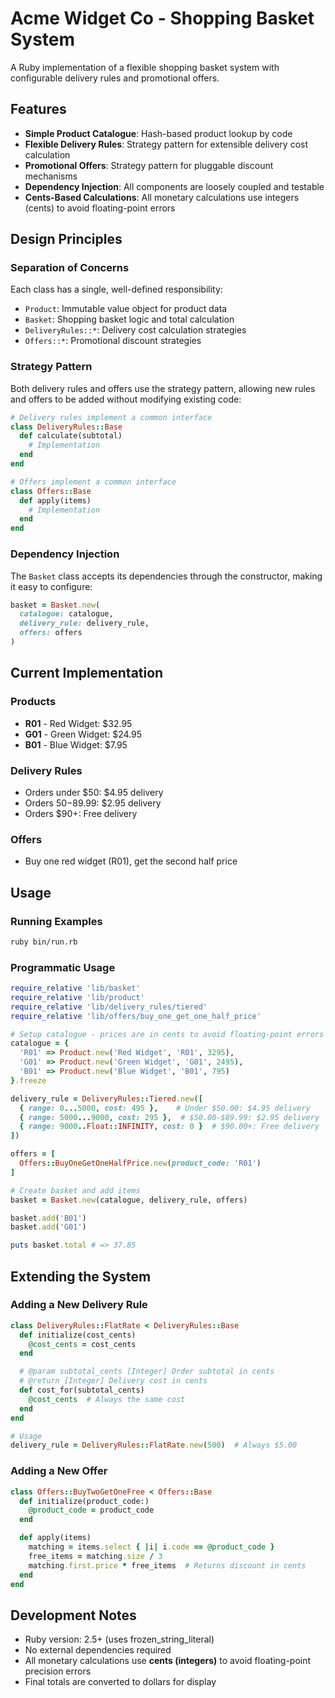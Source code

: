 # Acme Widget Co - Shopping Basket System

A Ruby implementation of a flexible shopping basket system with configurable delivery rules and promotional offers.

## Features

- **Simple Product Catalogue**: Hash-based product lookup by code
- **Flexible Delivery Rules**: Strategy pattern for extensible delivery cost calculation
- **Promotional Offers**: Strategy pattern for pluggable discount mechanisms
- **Dependency Injection**: All components are loosely coupled and testable
- **Cents-Based Calculations**: All monetary calculations use integers (cents) to avoid floating-point errors

## Design Principles

### Separation of Concerns
Each class has a single, well-defined responsibility:
- `Product`: Immutable value object for product data
- `Basket`: Shopping basket logic and total calculation
- `DeliveryRules::*`: Delivery cost calculation strategies
- `Offers::*`: Promotional discount strategies

### Strategy Pattern
Both delivery rules and offers use the strategy pattern, allowing new rules and offers to be added without modifying existing code:

```ruby
# Delivery rules implement a common interface
class DeliveryRules::Base
  def calculate(subtotal)
    # Implementation
  end
end

# Offers implement a common interface
class Offers::Base
  def apply(items)
    # Implementation
  end
end
```

### Dependency Injection
The `Basket` class accepts its dependencies through the constructor, making it easy to configure:

```ruby
basket = Basket.new(
  catalogue: catalogue,
  delivery_rule: delivery_rule,
  offers: offers
)
```

## Current Implementation

### Products
- **R01** - Red Widget: $32.95
- **G01** - Green Widget: $24.95
- **B01** - Blue Widget: $7.95

### Delivery Rules
- Orders under $50: $4.95 delivery
- Orders $50-$89.99: $2.95 delivery
- Orders $90+: Free delivery

### Offers
- Buy one red widget (R01), get the second half price

## Usage

### Running Examples
```bash
ruby bin/run.rb
```

### Programmatic Usage
```ruby
require_relative 'lib/basket'
require_relative 'lib/product'
require_relative 'lib/delivery_rules/tiered'
require_relative 'lib/offers/buy_one_get_one_half_price'

# Setup catalogue - prices are in cents to avoid floating-point errors
catalogue = {
  'R01' => Product.new('Red Widget', 'R01', 3295),
  'G01' => Product.new('Green Widget', 'G01', 2495),
  'B01' => Product.new('Blue Widget', 'B01', 795)
}.freeze

delivery_rule = DeliveryRules::Tiered.new([
  { range: 0...5000, cost: 495 },    # Under $50.00: $4.95 delivery
  { range: 5000...9000, cost: 295 },  # $50.00-$89.99: $2.95 delivery
  { range: 9000..Float::INFINITY, cost: 0 }  # $90.00+: Free delivery
])

offers = [
  Offers::BuyOneGetOneHalfPrice.new(product_code: 'R01')
]

# Create basket and add items
basket = Basket.new(catalogue, delivery_rule, offers)

basket.add('B01')
basket.add('G01')

puts basket.total # => 37.85
```

## Extending the System

### Adding a New Delivery Rule
```ruby
class DeliveryRules::FlatRate < DeliveryRules::Base
  def initialize(cost_cents)
    @cost_cents = cost_cents
  end

  # @param subtotal_cents [Integer] Order subtotal in cents
  # @return [Integer] Delivery cost in cents
  def cost_for(subtotal_cents)
    @cost_cents  # Always the same cost
  end
end

# Usage
delivery_rule = DeliveryRules::FlatRate.new(500)  # Always $5.00
```

### Adding a New Offer
```ruby
class Offers::BuyTwoGetOneFree < Offers::Base
  def initialize(product_code:)
    @product_code = product_code
  end

  def apply(items)
    matching = items.select { |i| i.code == @product_code }
    free_items = matching.size / 3
    matching.first.price * free_items  # Returns discount in cents
  end
end
```

## Development Notes

- Ruby version: 2.5+ (uses frozen_string_literal)
- No external dependencies required
- All monetary calculations use **cents (integers)** to avoid floating-point precision errors
- Final totals are converted to dollars for display

